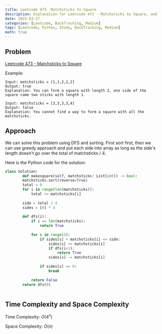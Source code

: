```yaml
---
title: Leetcode 473. Matchsticks to Square
description: Explanation for Leetcode 473 - Matchsticks to Square, and its solution in Python.
date: 2025-03-27
categories: [Leetcode, BackTracking, Medium]
tags: [Leetcode, Python, Study, BackTracking, Medium]
math: true
---
```


## Problem
[Leetcode 473 - Matchsticks to Square](https://leetcode.com/problems/matchsticks-to-square/description/)

Example:
```
Input: matchsticks = [1,1,2,2,2]
Output: true
Explanation: You can form a square with length 2, one side of the square came two sticks with length 1.

Input: matchsticks = [3,3,3,3,4]
Output: false
Explanation: You cannot find a way to form a square with all the matchsticks.
```

## Approach

We can solve this problem using DFS and sorting. First sort first, then we can use greedy approach and put each side into array as long as the side's length doesn't go over the total of matchsticks / 4.

Here is the Python code for the solution:
```python
class Solution:
        def makesquare(self, matchsticks: List[int]) -> bool:
        matchsticks.sort(reverse=True)
        total = 0
        for i in range(len(matchsticks)):
            total += matchsticks[i]
        
        side = total / 4
        sides = [0] * 4
        
        def dfs(i):
            if i == len(matchsticks):
                return True
            
            for s in range(4):
                if sides[s] + matchsticks[i] <= side:
                    sides[s] += matchsticks[i]
                    if dfs(i+1):
                        return True
                    sides[s] -= matchsticks[i]
                
                if sides[s] == 0:
                    break
            
            return False
        return dfs(0) 
    
```
## Time Complexity and Space Complexity

Time Complexity: $O(4^n)$

Space Complexity: $O(n)$